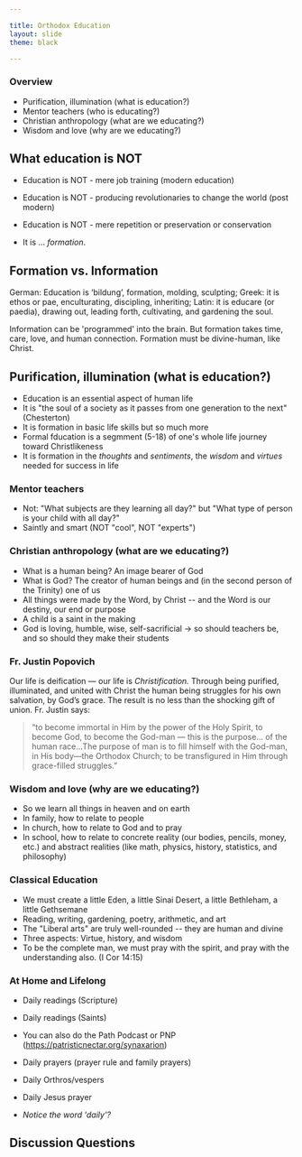 ```yaml
---

title: Orthodox Education 
layout: slide
theme: black

---
```


<section data-background="[http://www.keithbuhler.com/images/background-morality.svg](http://www.keithbuhler.com/images/background-morality.svg)"><!--Intro begin-->
<section data-background="[http://cdn.shopify.com/s/files/1/1136/4188/products/Orthodox_icon_of_Jesus_Christ_Pantocrator_24_grande.jpeg?v=1467724172](http://cdn.shopify.com/s/files/1/1136/4188/products/Orthodox_icon_of_Jesus_Christ_Pantocrator_24_grande.jpeg?v=1467724172)" data-markdown><!--Intro Splash begin-->

# Overview

- Purification, illumination (what is education?) 
- Mentor teachers (who is educating?) 
- Christian anthropology (what are we educating?)
- Wisdom and love (why are we educating?) 
  
</section> <!--Intro Splash end-->
<section data-markdown>  <!--Overview Begin-->

</section><!--Overview end-->
<section data-background="[https://dg.imgix.net/the-horror-of-crucifixion-jlnstoeb-en/landscape/the-horror-of-crucifixion-jlnstoeb.jpg?ts=1491334937&ixlib=rails-2.1.4&w=700&h=394&dpr=2&ch=Width%2CDPR&auto=format%2Ccompress&fit=min](https://dg.imgix.net/the-horror-of-crucifixion-jlnstoeb-en/landscape/the-horror-of-crucifixion-jlnstoeb.jpg?ts=1491334937&ixlib=rails-2.1.4&w=700&h=394&dpr=2&ch=Width%2CDPR&auto=format%2Ccompress&fit=min)" data-markdown>

</section><!--Overview end-->
<section data-markdown>

## What education is NOT

* Education is NOT - mere job training (modern education)
* Education is NOT - producing revolutionaries to change the world (post modern)
* Education is NOT - mere repetition or preservation or conservation

* It is ... *formation*. 
  
</section><section data-markdown>

 
## Formation vs. Information

German: Education is ‘bildung’, formation, molding, sculpting; 
Greek: it is ethos or pae, enculturating, discipling, inheriting; 
Latin: it is educare (or paedia), drawing out, leading forth, cultivating, and gardening the soul. 
  
Information can be 'programmed' into the brain.
But formation takes time, care, love, and human connection. 
Formation must be divine-human, like Christ. 

  </section><section data-markdown>

  
  ## Purification, illumination (what is education?)


* Education is an essential aspect of human life
* It is "the soul of a society as it passes from one generation to the next" (Chesterton)
* It is formation in basic life skills but so much more
* Formal fducation is a segmment (5-18) of one's whole life journey toward Christlikeness
* It is formation in the _thoughts_ and _sentiments_, the _wisdom_ and _virtues_ needed for success in life
  

  
  
  
</section><section data-markdown>

### Mentor teachers

- Not: "What subjects are they learning all day?" but  "What type of person is your child with all day?" 
- Saintly and smart (NOT "cool", NOT "experts") 


</section><section data-markdown>

### Christian anthropology (what are we educating?)

  - What is a human being? An image bearer of God
  - What is God? The creator of human beings and (in the second person of the Trinity) one of us
  - All things were made by the Word, by Christ -- and the Word is our destiny, our end or purpose
  - A child is a saint in the making
  - God is loving, humble, wise, self-sacrificial -> so should teachers be, and so should they make their students



</section><section data-markdown>

### Fr. Justin Popovich

Our life is deification — our life is *Christification.* 
Through being purified, illuminated, and united with Christ the human being struggles for his own salvation, by God’s grace. The result is no less than the shocking gift of union. Fr. Justin says: 
> “to become immortal in Him by the power of the Holy Spirit, to become God, to become the God-man — this is the purpose... of the human race...The purpose of man is to fill himself with the God-man, in His body—the Orthodox Church; to be transfigured in Him through grace-filled struggles.” 



  

</section><section data-markdown>

### Wisdom and love (why are we educating?) 

* So we learn all things in heaven and on earth
* In family, how to relate to people
* In church, how to relate to God and to pray
* In school, how to relate to concrete reality (our bodies, pencils, money, etc.)
    and abstract realities (like math, physics, history, statistics, and philosophy)
  


</section><section data-markdown>

# Classical Education
  
  - We must create a little Eden, a little Sinai Desert, a little Bethleham, a little Gethsemane
  - Reading, writing, gardening, poetry, arithmetic, and art
  - The "Liberal arts" are truly well-rounded -- they are human and divine
  - Three aspects: Virtue, history, and wisdom
-   To be the complete man, we must pray with the spirit, and pray with the understanding also. (I Cor 14:15)


</section><section data-markdown>

# At Home and Lifelong
  
- Daily readings (Scripture)
- Daily readings (Saints)
- You can also do the Path Podcast or PNP (https://patristicnectar.org/synaxarion)
- Daily prayers (prayer rule and family prayers)
- Daily Orthros/vespers
- Daily Jesus prayer

- *Notice the word 'daily'?*
  

</section><section data-markdown>


</section><section data-markdown>


</section><section data-markdown>

  
  
</section><section data-background="[https://745515a37222097b0902-74ef300a2b2b2d9e236c9459912aaf20.ssl.cf2.rackcdn.com/fe4b0820da4077b54ee4de5f6d2abcd9.jpeg](https://745515a37222097b0902-74ef300a2b2b2d9e236c9459912aaf20.ssl.cf2.rackcdn.com/fe4b0820da4077b54ee4de5f6d2abcd9.jpeg)" data-markdown >

## Discussion Questions

</section>
</section><!--Discussion of faith and reason-->

